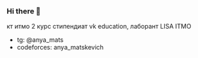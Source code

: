 ### Hi there 👋

<!--
**AnnaMatskevich/AnnaMatskevich** is a ✨ _special_ ✨ repository because its `README.md` (this file) appears on your GitHub profile.
-->
кт итмо 2 курс 
стипендиат vk education, лаборант LISA ITMO
- tg: @anya_mats
- codeforces: anya_matskevich

 
